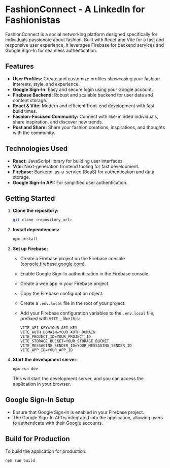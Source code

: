# FashionConnect - A LinkedIn for Fashionistas

FashionConnect is a social networking platform designed specifically for individuals passionate about fashion. Built with React and Vite for a fast and responsive user experience, it leverages Firebase for backend services and Google Sign-In for seamless authentication.

## Features

* **User Profiles:** Create and customize profiles showcasing your fashion interests, style, and experience.
* **Google Sign-In:** Easy and secure login using your Google account.
* **Firebase Backend:** Robust and scalable backend for user data and content storage.
* **React & Vite:** Modern and efficient front-end development with fast build times.
* **Fashion-Focused Community:** Connect with like-minded individuals, share inspiration, and discover new trends.
* **Post and Share:** Share your fashion creations, inspirations, and thoughts with the community.

## Technologies Used

* **React:** JavaScript library for building user interfaces.
* **Vite:** Next-generation frontend tooling for fast development.
* **Firebase:** Backend-as-a-service (BaaS) for authentication and data storage.
* **Google Sign-In API:** For simplified user authentication.

## Getting Started

1.  **Clone the repository:**

    ```bash
    git clone <repository_url>
    ```

2.  **Install dependencies:**

    ```bash
    npm install
    ```

3.  **Set up Firebase:**

    * Create a Firebase project on the Firebase console ([console.firebase.google.com](console.firebase.google.com)).
    * Enable Google Sign-In authentication in the Firebase console.
    * Create a web app in your Firebase project.
    * Copy the Firebase configuration object.
    * Create a `.env.local` file in the root of your project.
    * Add your Firebase configuration variables to the `.env.local` file, prefixed with `VITE_`, like this:

        ```
        VITE_API_KEY=YOUR_API_KEY
        VITE_AUTH_DOMAIN=YOUR_AUTH_DOMAIN
        VITE_PROJECT_ID=YOUR_PROJECT_ID
        VITE_STORAGE_BUCKET=YOUR_STORAGE_BUCKET
        VITE_MESSAGING_SENDER_ID=YOUR_MESSAGING_SENDER_ID
        VITE_APP_ID=YOUR_APP_ID
        ```

4.  **Start the development server:**

    ```bash
    npm run dev
    ```

    This will start the development server, and you can access the application in your browser.

## Google Sign-In Setup

* Ensure that Google Sign-In is enabled in your Firebase project.
* The Google Sign-In API is integrated into the application, allowing users to authenticate with their Google accounts.

## Build for Production

To build the application for production:

```bash
npm run build
